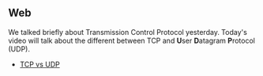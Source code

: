 ## Web

We talked briefly about Transmission Control Protocol yesterday. Today's video will talk about the different between TCP and **U**ser **D**atagram **P**rotocol (UDP).

* [TCP vs UDP](https://www.youtube.com/watch?v=Vdc8TCESIg8&t)

